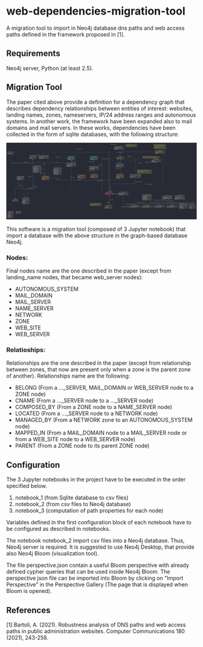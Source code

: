 # web-dependencies-migration-tool

A migration tool to import in Neo4j database dns paths and web access paths defined in the framework proposed in [1].

## Requirements

Neo4j server, Python (at least 2.5).

## Migration Tool

The paper cited above provide a definition for a dependency graph that describes dependency relationships between entities of interest: websites, landing names, zones, nameservers, IP/24 address ranges and autonomous systems. In another work, the framework have been expanded also to mail domains and mail servers.
In these works, dependencies have been collected in the form of sqlite databases, with the following structure:

![Database scheme](https://github.com/BoniFederico/web-dependencies-migration-tool/blob/main/db.jpg "Sqlite database scheme")

This software is a migration tool (composed of 3 Jupyter notebook) that import a database with the above structure in the graph-based database Neo4j.

### Nodes:

Final nodes name are the one described in the paper (except from landing_name nodes, that became web_server nodes):

- AUTONOMOUS_SYSTEM
- MAIL_DOMAIN
- MAIL_SERVER
- NAME_SERVER
- NETWORK
- ZONE
- WEB_SITE
- WEB_SERVER

### Relatioships:

Relationships are the one described in the paper (except from relationship between zones, that now are present only when a zone is the parent zone of another). Relationships name are the following:

- BELONG (From a ...\_SERVER, MAIL_DOMAIN or WEB_SERVER node to a ZONE node)
- CNAME (From a ...\_SERVER node to a ...\_SERVER node)
- COMPOSED_BY (From a ZONE node to a NAME_SERVER node)
- LOCATED (From a ...\_SERVER node to a NETWORK node)
- MANAGED_BY (From a NETWORK zone to an AUTONOMOUS_SYSTEM node)
- MAPPED_IN (From a MAIL_DOMAIN node to a MAIL_SERVER node or from a WEB_SITE node to a WEB_SERVER node)
- PARENT (From a ZONE node to its parent ZONE node)

## Configuration

The 3 Jupyter notebooks in the project have to be executed in the order specified below.

1. notebook_1 (from Sqlite database to csv files)
2. notebook_2 (from csv files to Neo4j database)
3. notebook_3 (computation of path properties for each node)

Variables defined in the first configuration block of each notebook have to be configured as described in notebooks.

The notebook notebook_2 import csv files into a Neo4j database. Thus, Neo4j server is required. It is suggested to use Neo4j Desktop, that provide also Neo4j Bloom (visualization tool).

The file perspective.json contain a useful Bloom perspective with already defined cypher queries that can be used inside Neo4j Bloom. The perspective json file can be imported into Bloom by clicking on "Import Perspective" in the Perspective Gallery (The page that is displayed when Bloom is opened).

## References

<a id="1">[1]</a>
Bartoli, A. (2021).
Robustness analysis of DNS paths and web access paths in public
administration websites. Computer Communications 180 (2021), 243-258.
